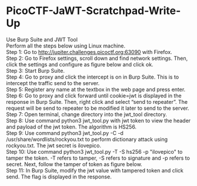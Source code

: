 # PicoCTF-JaWT-Scratchpad-Write-Up
Use Burp Suite and JWT Tool<br />
Perform all the steps below using Linux machine.<br />
Step 1: Go to http://jupiter.challenges.picoctf.org:63090 with Firefox.<br />
Step 2: Go to Firefox settings, scroll down and find network settings. Then, click the settings and configure as figure below and click ok.<br />
Step 3: Start Burp Suite.<br />
Step 4: Go to proxy and click the intercept is on in Burp Suite. This is to intercept the traffic send to the server.<br />
Step 5: Register any name at the textbox in the web page and press enter.<br />
Step 6: Go to proxy and click forward until cookie=jwt is displayed in the response in Burp Suite. Then, right click and select “send to repeater”. The request will be send to repeater to be modified it later to send to the server.<br />
Step 7: Open terminal, change directory into the jwt_tool directory.<br />
Step 8: Use command python3 jwt_tool.py with jwt token to view the header and payload of the jwt token. The algorithm is HS256.<br />
Step 9: Use command python3 jwt_tool.py <token> -C -d /usr/share/wordlists/rockyou.txt to perform dictionary attack using rockyou.txt. The jwt secret is ilovepico.<br />
Step 10: Use command python3 jwt_tool.py <token> -T -S hs256 -p "ilovepico" to tamper the token. -T refers to tamper, -S refers to signature and -p refers to secret. Next, follow the tamper of token as figure below.<br /> 
Step 11: In Burp Suite, modify the jwt value with tampered token and click send. The flag is displayed in the response.<br />
